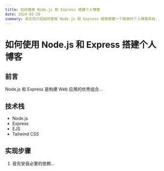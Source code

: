 ```yaml
---
title: 如何使用 Node.js 和 Express 搭建个人博客
date: 2024-03-20
summary: 本文将介绍如何使用 Node.js 和 Express 框架搭建一个简单的个人博客系统...
---
```


# 如何使用 Node.js 和 Express 搭建个人博客

## 前言
Node.js 和 Express 是构建 Web 应用的优秀组合...

## 技术栈
- Node.js
- Express
- EJS
- Tailwind CSS

## 实现步骤
1. 首先安装必要的依赖...